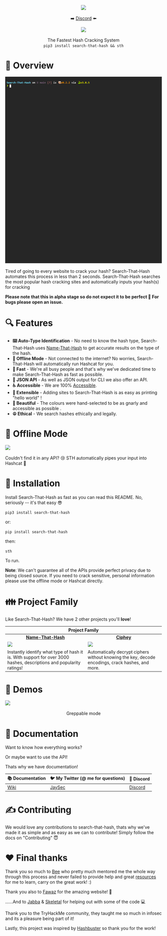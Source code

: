 
<p align="center">
<img src="Pictures/logo.gif">
<p align="center">➡️ <a href="http://discord.skerritt.blog">Discord</a> ⬅️</p>
  <p align="center"><img src="https://codecov.io/gh/HashPals/Search-That-Hash/branch/main/graph/badge.svg?token=5CYVJ15U4T"/></p>

<p align="center">The Fastest Hash Cracking System<br>
<code>pip3 install search-that-hash && sth</code>
</p>

# 🤔 Overview

<img src="Pictures/thm_speedrun.gif">

Tired of going to every website to crack your hash? Search-That-Hash automates this process in less than 2 seconds.
Search-That-Hash searches the most popular hash cracking sites and automatically inputs your hash(s) for cracking

**Please note that this in alpha stage so do not expect it to be perfect 🙂
For bugs please open an issue.**

# 🔍 Features

* **⌨️ Auto-Type Identification** - No need to know the hash type, Search-That-Hash uses [Name-That-Hash](https://github.com/HashPals/Name-That-Hash) to get accurate results on the type of the hash.
* **📵 Offline Mode** - Not connected to the internet? No worries, Search-That-Hash will automatically run Hashcat for you.
* **💨 Fast** - We're all busy people and that's why we've dedicated time to make Search-That-Hash as fast as possible.
* **🦾 JSON API** - As well as JSON output for CLI we also offer an API.
* **♿ Accessible** - We are 100% [ Accessible](https://skerritt.blog/a11y/).
* **🎫 Extensible** - Adding sites to Search-That-Hash is as easy as printing "hello world" !
* **🌈 Beautiful** - The colours were hand-selected to be as gnarly and accessible as possible .
* **☮️ Ethical** - We search hashes ethically and legally.

# 📴 Offline Mode

<img src="Pictures/hashcat.gif">

Couldn't find it in any API? 😢 STH automatically pipes your input into Hashcat 🥳

# 🔨 Installation

Install Search-That-Hash as fast as you can read this README. No, seriously -- it's that easy  😎

```pip3 install search-that-hash```

or:

```pip install search-that-hash```

then:

``sth``

To run.

**Note**: We can't guarantee all of the APIs provide perfect privacy due to being closed source. If you need to crack sensitive, personal information please use the offline mode or Hashcat directly.

# 👪 Project Family

Like Search-That-Hash? We have 2 other projects you'll **love**!

<table width="300" cellspacing="0" cellpadding="0">
    <thead>
        <tr>
            <th colspan="2">Project Family</th>
        </tr>
    </thead>
    <tbody>
        <tr>
          <td align="center"><b><a href="https://github.com/HashPals/Name-That-Hash">Name-That-Hash</a></b></td>
          <td align="center"><b><a href="https://github.com/ciphey/ciphey">Ciphey</a></b></td>
        </tr>
        <tr>
          <td><img src="https://github.com/HashPals/Name-That-Hash/raw/main/logo.gif"></img></td>
          <td><img src="https://github.com/Ciphey/Ciphey/raw/master/Pictures_for_README/binoculars.png"></img></td>
        </tr>
      <tr>
        <td>Instantly identify what type of hash it is. With support for over 3000 hashes, descriptions and popularity ratings!</td>
        <td>
          Automatically decrypt ciphers without knowing the key, decode encodings, crack hashes, and more.
      </td>

</table>

# 📼 Demos

<img src="Pictures/password_grep.gif">
<p align="center">Greppable mode</p>

# 📖 Documentation

Want to know how everything works? 

Or maybe want to use the API!

Thats why we have documentation!

| 📚 **Documentation** | 🐦 **My Twitter (@ me for questions)** | 🎳 **Discord** 
| --------------- | ----------------------------------- | ---------------- | 
| [Wiki](https://github.com/HashPals/Search-That-Hash/wiki) | [JaySec](https://twitter.com/Jayy_2004) | [Discord](https://discord.gg/zYTM3rZM4T) | 


# ✍️ Contributing

We would love any contributions to search-that-hash, thats why we've made it as simple and as easy as we can to contribute! Simply follow the docs on "Contributing" 😇

# ❤️ Final thanks

Thank you so much to  [Bee](https://twitter.com/bee_sec_san) who pretty much mentored me the whole way through this process and never failed to provide help and great [resources ](https://skerritt.blog/)for me to learn, carry on the great work! :)

Thank you also to [Fawaz](https://twitter.com/q8fawazo) for the amazing website!  🚧

......And to [Jabba](https://github.com/JabbaTheBunny) & [Skeletal](https://github.com/SkeletalDemise) for helping out with some of the code 💻

Thank you to the TryHackMe community, they taught me so much in infosec and its a pleasure being part of it!

Lastly, this project was inspired by [Hashbuster](https://github.com/s0md3v/Hash-Buster) so thank you for the work!

